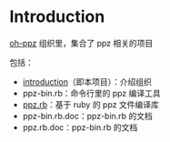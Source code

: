 # Introduction
[oh-ppz](https://github.com/oh-ppz) 组织里，集合了 ppz 相关的项目

包括：
+ [introduction](https://github.com/oh-ppz/introduction)（即本项目）：介绍组织
+ ppz-bin.rb：命令行里的 ppz 编译工具
+ [ppz.rb](https://github.com/oh-ppz/ppz.rb)：基于 ruby 的 ppz 文件编译库
+ ppz-bin.rb.doc：ppz-bin.rb 的文档
+ ppz.rb.doc：ppz-bin.rb 的文档
